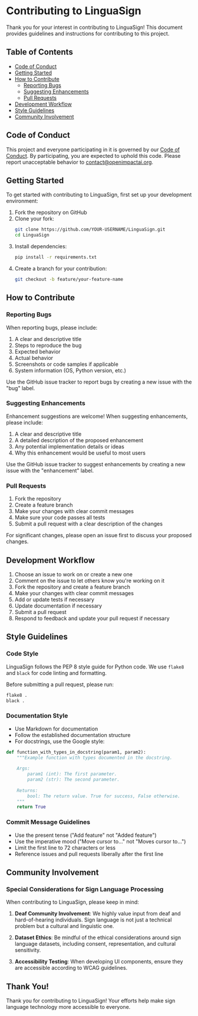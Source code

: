 # Contributing to LinguaSign

Thank you for your interest in contributing to LinguaSign! This document provides guidelines and instructions for contributing to this project.

## Table of Contents

- [Code of Conduct](#code-of-conduct)
- [Getting Started](#getting-started)
- [How to Contribute](#how-to-contribute)
  - [Reporting Bugs](#reporting-bugs)
  - [Suggesting Enhancements](#suggesting-enhancements)
  - [Pull Requests](#pull-requests)
- [Development Workflow](#development-workflow)
- [Style Guidelines](#style-guidelines)
- [Community Involvement](#community-involvement)

## Code of Conduct

This project and everyone participating in it is governed by our [Code of Conduct](CODE_OF_CONDUCT.md). By participating, you are expected to uphold this code. Please report unacceptable behavior to [contact@openimpactai.org](mailto:contact@openimpactai.org).

## Getting Started

To get started with contributing to LinguaSign, first set up your development environment:

1. Fork the repository on GitHub
2. Clone your fork:
   ```bash
   git clone https://github.com/YOUR-USERNAME/LinguaSign.git
   cd LinguaSign
   ```
3. Install dependencies:
   ```bash
   pip install -r requirements.txt
   ```
4. Create a branch for your contribution:
   ```bash
   git checkout -b feature/your-feature-name
   ```

## How to Contribute

### Reporting Bugs

When reporting bugs, please include:

1. A clear and descriptive title
2. Steps to reproduce the bug
3. Expected behavior
4. Actual behavior
5. Screenshots or code samples if applicable
6. System information (OS, Python version, etc.)

Use the GitHub issue tracker to report bugs by creating a new issue with the "bug" label.

### Suggesting Enhancements

Enhancement suggestions are welcome! When suggesting enhancements, please include:

1. A clear and descriptive title
2. A detailed description of the proposed enhancement
3. Any potential implementation details or ideas
4. Why this enhancement would be useful to most users

Use the GitHub issue tracker to suggest enhancements by creating a new issue with the "enhancement" label.

### Pull Requests

1. Fork the repository
2. Create a feature branch
3. Make your changes with clear commit messages
4. Make sure your code passes all tests
5. Submit a pull request with a clear description of the changes

For significant changes, please open an issue first to discuss your proposed changes.

## Development Workflow

1. Choose an issue to work on or create a new one
2. Comment on the issue to let others know you're working on it
3. Fork the repository and create a feature branch
4. Make your changes with clear commit messages
5. Add or update tests if necessary
6. Update documentation if necessary
7. Submit a pull request
8. Respond to feedback and update your pull request if necessary

## Style Guidelines

### Code Style

LinguaSign follows the PEP 8 style guide for Python code. We use `flake8` and `black` for code linting and formatting.

Before submitting a pull request, please run:

```bash
flake8 .
black .
```

### Documentation Style

- Use Markdown for documentation
- Follow the established documentation structure
- For docstrings, use the Google style:

```python
def function_with_types_in_docstring(param1, param2):
    """Example function with types documented in the docstring.
    
    Args:
        param1 (int): The first parameter.
        param2 (str): The second parameter.
    
    Returns:
        bool: The return value. True for success, False otherwise.
    """
    return True
```

### Commit Message Guidelines

- Use the present tense ("Add feature" not "Added feature")
- Use the imperative mood ("Move cursor to..." not "Moves cursor to...")
- Limit the first line to 72 characters or less
- Reference issues and pull requests liberally after the first line

## Community Involvement

### Special Considerations for Sign Language Processing

When contributing to LinguaSign, please keep in mind:

1. **Deaf Community Involvement**: We highly value input from deaf and hard-of-hearing individuals. Sign language is not just a technical problem but a cultural and linguistic one.

2. **Dataset Ethics**: Be mindful of the ethical considerations around sign language datasets, including consent, representation, and cultural sensitivity.

3. **Accessibility Testing**: When developing UI components, ensure they are accessible according to WCAG guidelines.

## Thank You!

Thank you for contributing to LinguaSign! Your efforts help make sign language technology more accessible to everyone.
